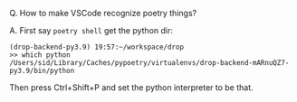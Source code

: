 Q. How to make VSCode recognize poetry things?

A. First say `poetry shell` get the python dir:

```
(drop-backend-py3.9) 19:57:~/workspace/drop
>> which python
/Users/sid/Library/Caches/pypoetry/virtualenvs/drop-backend-mARnuQZ7-py3.9/bin/python
```
Then press Ctrl+Shift+P and set the python interpreter to be that.
